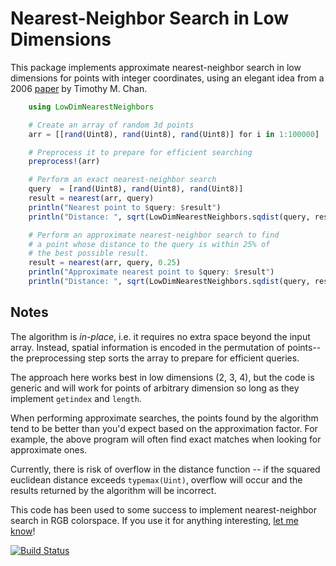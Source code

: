 # Nearest-Neighbor Search in Low Dimensions

This package implements approximate nearest-neighbor search in low dimensions for points with integer coordinates, using an elegant idea from a 2006 [paper](http://cs.uwaterloo.ca/~tmchan/sss.ps) by Timothy M. Chan.

```julia
	using LowDimNearestNeighbors

	# Create an array of random 3d points
	arr = [[rand(Uint8), rand(Uint8), rand(Uint8)] for i in 1:100000]

	# Preprocess it to prepare for efficient searching
	preprocess!(arr)

	# Perform an exact nearest-neighbor search
	query  = [rand(Uint8), rand(Uint8), rand(Uint8)]
	result = nearest(arr, query)
	println("Nearest point to $query: $result")
	println("Distance: ", sqrt(LowDimNearestNeighbors.sqdist(query, result)))

	# Perform an approximate nearest-neighbor search to find
	# a point whose distance to the query is within 25% of 
	# the best possible result.
	result = nearest(arr, query, 0.25)
	println("Approximate nearest point to $query: $result")
	println("Distance: ", sqrt(LowDimNearestNeighbors.sqdist(query, result)))
```

## Notes

The algorithm is _in-place_, i.e. it requires no extra space beyond the input array. Instead, spatial information is encoded in the permutation of points-- the preprocessing step sorts the array to prepare for efficient queries.

The approach here works best in low dimensions (2, 3, 4), but the code is generic and will work for points of arbitrary dimension so long as they implement `getindex` and `length`.

When performing approximate searches, the points found by the algorithm tend to be better than you'd expect based on the approximation factor. For example, the above program will often find exact matches when looking for approximate ones.

Currently, there is risk of overflow in the distance function -- if the squared euclidean distance exceeds `typemax(Uint)`, overflow will occur and the results returned by the algorithm will be incorrect.

This code has been used to some success to implement nearest-neighbor search in RGB colorspace. If you use it for anything interesting, [let me know](mailto:yurivish@gmail.com)!

[![Build Status](https://travis-ci.org/yurivish/LowDimNearestNeighbors.jl.svg?branch=master)](https://travis-ci.org/yurivish/LowDimNearestNeighbors.jl)
